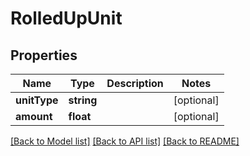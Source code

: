 # RolledUpUnit

## Properties
Name | Type | Description | Notes
------------ | ------------- | ------------- | -------------
**unitType** | **string** |  | [optional] 
**amount** | **float** |  | [optional] 

[[Back to Model list]](../../README.md#documentation-for-models) [[Back to API list]](../../README.md#documentation-for-api-endpoints) [[Back to README]](../../README.md)

